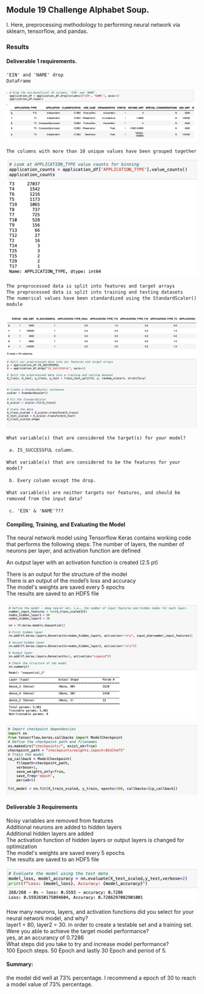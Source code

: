 ## Module 19 Challenge Alphabet Soup. 

I. Here, preprocessing methodology to performing neural network via sklearn, tensorflow, and pandas.


### Results 
#### Deliverable 1 requirements.
    'EIN' and 'NAME' drop
    DataFrame
   ![Figure 1](https://github.com/davidhyongae2/network/blob/main/Figure1.png) <br>

    The columns with more than 10 unique values have been grouped together 
    
   ![Figure 2](https://github.com/davidhyongae2/network/blob/main/Figure2.png) <br>
    
    The preprocessed data is split into features and target arrays 
    The preprocessed data is split into training and testing datasets 
    The numerical values have been standardized using the StandardScaler() module 
    
   ![Figure 3](https://github.com/davidhyongae2/network/blob/main/Figure3.png) <br>
    
    What variable(s) that are considered the target(s) for your model?

     a. IS_SUCCESSFUL column.

    What variable(s) that are considered to be the features for your model?

     b. Every column except the drop.

    What variable(s) are neither targets nor features, and should be removed from the input data?
  
     c. 'EIN' & 'NAME'???


#### Compiling, Training, and Evaluating the Model

The neural network model using Tensorflow Keras contains working code that performs the following steps:
The number of layers, the number of neurons per layer, and activation function are defined  <br>

An output layer with an activation function is created (2.5 pt) <br>

There is an output for the structure of the model  <br>
There is an output of the model’s loss and accuracy <br>
The model's weights are saved every 5 epochs <br>
The results are saved to an HDF5 file  <br>

   ![Figure 4](https://github.com/davidhyongae2/network/blob/main/Figure4.png) <br>

   ![Figure 5](https://github.com/davidhyongae2/network/blob/main/Figure5.png) <br>

#### Deliverable 3 Requirements

Noisy variables are removed from features <br>
Additional neurons are added to hidden layers  <br>
Additional hidden layers are added <br> 
The activation function of hidden layers or output layers is changed for optimization  <br>
The model's weights are saved every 5 epochs  <br>
The results are saved to an HDF5 file  <br>

   ![Figure 6](https://github.com/davidhyongae2/network/blob/main/Figure6.png) <br>

How many neurons, layers, and activation functions did you select for your neural network model, and why? <br>
layer1 = 80, layer2 = 30. in order to create a testable set and a training set. <br>
Were you able to achieve the target model performance? <br> 
yes, at an accurancy of 0.7286 <br>
What steps did you take to try and increase model performance? <br>
100 Epoch steps. 50 Epoch and lastly 30 Epoch and period of 5. <br>

#### Summary: 
the model did well at 73% percentage. I recommend a epoch of 30 to reach a model value of 73% percentage. 

